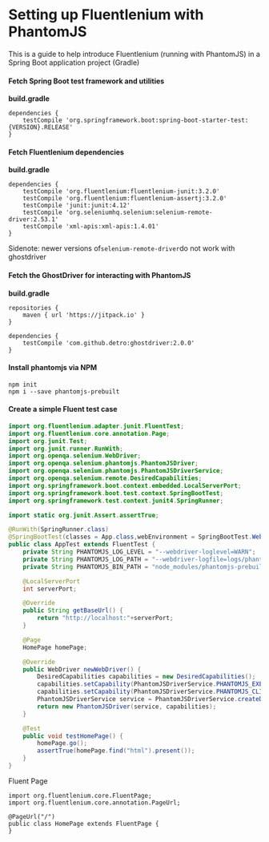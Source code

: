 # Setting up Fluentlenium with PhantomJS

This is a guide to help introduce Fluentlenium \(running with PhantomJS\) in a Spring Boot application project \(Gradle\)

#### Fetch Spring Boot test framework and utilities

**build.gradle**

```
dependencies {
    testCompile 'org.springframework.boot:spring-boot-starter-test:{VERSION}.RELEASE'
}
```

#### Fetch Fluentlenium dependencies

**build.gradle**

```
dependencies {
    testCompile 'org.fluentlenium:fluentlenium-junit:3.2.0'
    testCompile 'org.fluentlenium:fluentlenium-assertj:3.2.0'
    testCompile 'junit:junit:4.12'
    testCompile 'org.seleniumhq.selenium:selenium-remote-driver:2.53.1'
    testCompile 'xml-apis:xml-apis:1.4.01'
}
```

Sidenote: newer versions of`selenium-remote-driver`do not work with ghostdriver

#### Fetch the GhostDriver for interacting with PhantomJS

**build.gradle**

```
repositories { 
    maven { url 'https://jitpack.io' } 
}
```

```
dependencies {
    testCompile 'com.github.detro:ghostdriver:2.0.0'
}
```

#### Install phantomjs via NPM

```
npm init
npm i --save phantomjs-prebuilt
```

#### Create a simple Fluent test case

```java
import org.fluentlenium.adapter.junit.FluentTest;
import org.fluentlenium.core.annotation.Page;
import org.junit.Test;
import org.junit.runner.RunWith;
import org.openqa.selenium.WebDriver;
import org.openqa.selenium.phantomjs.PhantomJSDriver;
import org.openqa.selenium.phantomjs.PhantomJSDriverService;
import org.openqa.selenium.remote.DesiredCapabilities;
import org.springframework.boot.context.embedded.LocalServerPort;
import org.springframework.boot.test.context.SpringBootTest;
import org.springframework.test.context.junit4.SpringRunner;

import static org.junit.Assert.assertTrue;

@RunWith(SpringRunner.class)
@SpringBootTest(classes = App.class,webEnvironment = SpringBootTest.WebEnvironment.RANDOM_PORT)
public class AppTest extends FluentTest {
    private String PHANTOMJS_LOG_LEVEL = "--webdriver-loglevel=WARN";
    private String PHANTOMJS_LOG_PATH = "--webdriver-logfile=logs/phantomjs.log";
    private String PHANTOMJS_BIN_PATH = "node_modules/phantomjs-prebuilt/bin/phantomjs";

    @LocalServerPort
    int serverPort;

    @Override
    public String getBaseUrl() {
        return "http://localhost:"+serverPort;
    }

    @Page
    HomePage homePage;

    @Override
    public WebDriver newWebDriver() {
        DesiredCapabilities capabilities = new DesiredCapabilities();
        capabilities.setCapability(PhantomJSDriverService.PHANTOMJS_EXECUTABLE_PATH_PROPERTY, PHANTOMJS_BIN_PATH);
        capabilities.setCapability(PhantomJSDriverService.PHANTOMJS_CLI_ARGS, new String[] { PHANTOMJS_LOG_LEVEL, PHANTOMJS_LOG_PATH });
        PhantomJSDriverService service = PhantomJSDriverService.createDefaultService(capabilities);
        return new PhantomJSDriver(service, capabilities);
    }

    @Test
    public void testHomePage() {
        homePage.go();
        assertTrue(homePage.find("html").present());
    }
}
```

Fluent Page

```
import org.fluentlenium.core.FluentPage;
import org.fluentlenium.core.annotation.PageUrl;

@PageUrl("/")
public class HomePage extends FluentPage {
}
```



